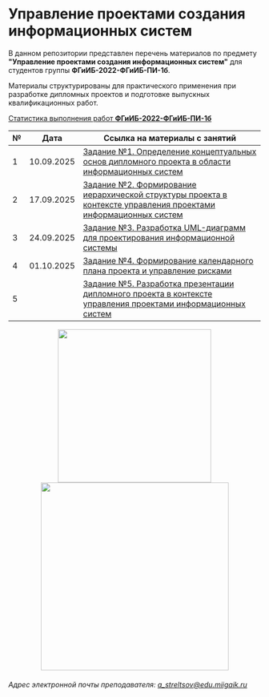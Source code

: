 # Управление проектами создания информационных систем

В данном репозитории представлен перечень материалов по предмету **"Управление проектами создания информационных систем"** для студентов группы **ФГиИБ-2022-ФГиИБ-ПИ-1б**.

Материалы структурированы для практического применения при разработке дипломных проектов и подготовке выпускных квалификационных работ.


[Статистика выполнения работ **ФГиИБ-2022-ФГиИБ-ПИ-1б**](https://docs.google.com/spreadsheets/d/16y4igDGDjGtmPh7Hy1Uf_fAdXH2H2WPu5FQD_IpOh1M/edit?gid=1511254701#gid=1511254701)


| №   | Дата       | Ссылка на материалы с занятий                     | 
|-----|------------|--------------------------------------|
| 1   | 10.09.2025 | [Задание №1. Определение концептуальных основ дипломного проекта в области информационных систем](https://u.to/ePElIg)      | 
| 2   | 17.09.2025 | [Задание №2. Формирование иерархической структуры проекта в контексте управления проектами информационных систем](https://u.to/lvElIg)      | 
| 3   | 24.09.2025 | [Задание №3. Разработка UML-диаграмм для проектирования информационной системы](https://u.to/NvElIg)      |
| 4   | 01.10.2025 | [Задание №4. Формирование календарного плана проекта и управление рисками](https://u.to/k6EtIg)      |
| 5   |  | [Задание №5. Разработка презентации дипломного проекта в контексте управления проектами информационных систем](https://colab.research.google.com/drive/1V7EOOcfM4lgQ536nAdj-jfrqvL2Y0C8G?usp=sharing)      |

 





<div id="header" align="center">
  <img src="https://media0.giphy.com/media/v1.Y2lkPTc5MGI3NjExazBpb2hkMGZlNm54cWlsN3Y4d2Fjc3o5d2VmeWllazBwMXpsbDZkNyZlcD12MV9pbnRlcm5hbF9naWZfYnlfaWQmY3Q9Zw/6DZ8k92zhbw5XGg5EL/giphy.gif" width="306"/>
  <img src="https://media1.giphy.com/media/v1.Y2lkPTc5MGI3NjExeWI1ajJjamJua2ZkYzd2ZW5vM3lwZWoyZHpocnJkejd0cnpsZXFrbSZlcD12MV9pbnRlcm5hbF9naWZfYnlfaWQmY3Q9Zw/kGs93tRMsf2d6GCVRJ/giphy.gif" width="375"/>
</div>

###### Адрес электронной почты преподавателя: a_streltsov@edu.miigaik.ru
